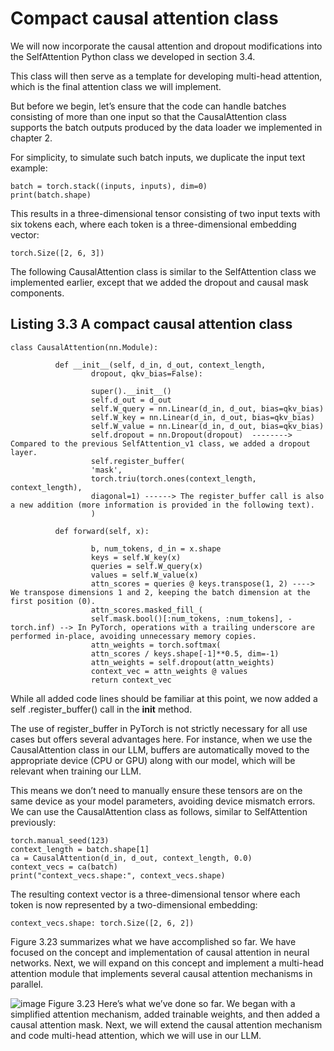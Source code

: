 # Compact causal attention class

We will now incorporate the causal attention and dropout modifications into the
SelfAttention Python class we developed in section 3.4. 

This class will then serve as a template for developing multi-head attention, which is the final attention class we will implement.

But before we begin, let’s ensure that the code can handle batches consisting of
more than one input so that the CausalAttention class supports the batch outputs
produced by the data loader we implemented in chapter 2.

For simplicity, to simulate such batch inputs, we duplicate the input text example:

    batch = torch.stack((inputs, inputs), dim=0)
    print(batch.shape)

This results in a three-dimensional tensor consisting of two input texts with six tokens
each, where each token is a three-dimensional embedding vector:
    
    torch.Size([2, 6, 3])

The following CausalAttention class is similar to the SelfAttention class we implemented
earlier, except that we added the dropout and causal mask components.

## Listing 3.3 A compact causal attention class

    class CausalAttention(nn.Module):

              def __init__(self, d_in, d_out, context_length,
                      dropout, qkv_bias=False):
                      
                      super().__init__()
                      self.d_out = d_out
                      self.W_query = nn.Linear(d_in, d_out, bias=qkv_bias)
                      self.W_key = nn.Linear(d_in, d_out, bias=qkv_bias)
                      self.W_value = nn.Linear(d_in, d_out, bias=qkv_bias)
                      self.dropout = nn.Dropout(dropout)  --------> Compared to the previous SelfAttention_v1 class, we added a dropout layer.
                      self.register_buffer(
                      'mask',
                      torch.triu(torch.ones(context_length, context_length),
                      diagonal=1) ------> The register_buffer call is also a new addition (more information is provided in the following text).
                      )
                      
              def forward(self, x):
              
                      b, num_tokens, d_in = x.shape
                      keys = self.W_key(x)
                      queries = self.W_query(x)
                      values = self.W_value(x)
                      attn_scores = queries @ keys.transpose(1, 2) ----> We transpose dimensions 1 and 2, keeping the batch dimension at the first position (0).
                      attn_scores.masked_fill_(
                      self.mask.bool()[:num_tokens, :num_tokens], -torch.inf) --> In PyTorch, operations with a trailing underscore are performed in-place, avoiding unnecessary memory copies. 
                      attn_weights = torch.softmax(
                      attn_scores / keys.shape[-1]**0.5, dim=-1)
                      attn_weights = self.dropout(attn_weights)
                      context_vec = attn_weights @ values
                      return context_vec


While all added code lines should be familiar at this point, we now added a self
.register_buffer() call in the __init__ method.

The use of register_buffer in PyTorch is not strictly necessary for all use cases but offers several advantages here. 
For instance, when we use the CausalAttention class in our LLM, buffers are automatically
moved to the appropriate device (CPU or GPU) along with our model, which will
be relevant when training our LLM. 


This means we don’t need to manually ensure these tensors are on the same device as your model parameters, avoiding device mismatch errors.
We can use the CausalAttention class as follows, similar to SelfAttention previously:


    torch.manual_seed(123)
    context_length = batch.shape[1]
    ca = CausalAttention(d_in, d_out, context_length, 0.0)
    context_vecs = ca(batch)
    print("context_vecs.shape:", context_vecs.shape)


The resulting context vector is a three-dimensional tensor where each token is now
represented by a two-dimensional embedding:


    context_vecs.shape: torch.Size([2, 6, 2])

Figure 3.23 summarizes what we have accomplished so far. We have focused on the
concept and implementation of causal attention in neural networks. Next, we will
expand on this concept and implement a multi-head attention module that implements
several causal attention mechanisms in parallel.


![image](https://github.com/user-attachments/assets/6eaeae1f-eba5-4bb7-a4d5-efced28f6585)
Figure 3.23 Here’s what we’ve done so far. We began with a simplified attention mechanism, added trainable
weights, and then added a causal attention mask. Next, we will extend the causal attention mechanism and code
multi-head attention, which we will use in our LLM.
